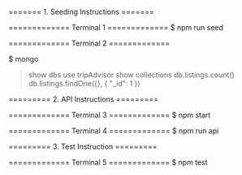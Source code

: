 ======= 1. Seeding Instructions =======

============= Terminal  1 =============
$ npm run seed

============= Terminal  2 =============

$ mongo

> show dbs
> use tripAdvisor
> show collections
> db.listings.count()
> db.listings.findOne({}, { "_id": 1 })





========= 2. API Instructions =========

============= Terminal  3 =============
$ npm start

============= Terminal  4 =============
$ npm run api





========= 3. Test Instruction =========

============= Terminal  5 =============
$ npm test
